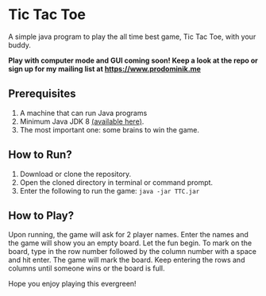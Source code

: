 # Tic Tac Toe

A simple java program to play the all time best game, Tic Tac Toe, with your buddy.

**Play with computer mode and GUI coming soon! Keep a look at the repo or sign up for my mailing list at https://www.prodominik.me**

## Prerequisites

1. A machine that can run Java programs
2. Minimum Java JDK 8 [(available here)](https://aws.amazon.com/corretto/).
3. The most important one: some brains to win the game.

## How to Run?
1. Download or clone the repository.
2. Open the cloned directory in terminal or command prompt.
3. Enter the following to run the game:
`java -jar TTC.jar`

## How to Play?
Upon running, the game will ask for 2 player names. Enter the names and the game will show you an empty board. Let the fun begin.
To mark on the board, type in the row number followed by the column number with a space and hit enter. The game will mark the board. Keep entering the rows and columns until someone wins or the board is full.

Hope you enjoy playing this evergreen!
